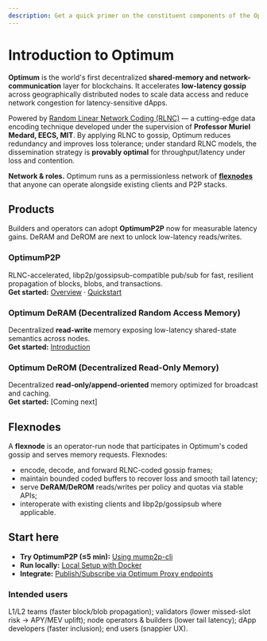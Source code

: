 ```yaml
---
description: Get a quick primer on the constituent components of the Optimum protocol.
---
```


# Introduction to Optimum

**Optimum** is the world's first decentralized **shared-memory and network-communication** layer for blockchains. It accelerates **low-latency gossip** across geographically distributed nodes to scale data access and reduce network congestion for latency-sensitive dApps.

Powered by [Random Linear Network Coding (RLNC)](./p2p.md#random-linear-network-coding-rlnc-fundamentals) — a cutting-edge data encoding technique developed under the supervision of **Professor Muriel Medard, EECS, MIT**. By applying RLNC to gossip, Optimum reduces redundancy and improves loss tolerance; under standard RLNC models, the dissemination strategy is **provably optimal** for throughput/latency under loss and contention.

**Network & roles.** Optimum runs as a permissionless network of **[flexnodes](#flexnodes)** that anyone can operate alongside existing clients and P2P stacks.

## Products

Builders and operators can adopt **OptimumP2P** now for measurable latency gains. DeRAM and DeROM are next to unlock low-latency reads/writes.

### OptimumP2P

RLNC-accelerated, libp2p/gossipsub-compatible pub/sub for fast, resilient propagation of blocks, blobs, and transactions.  
**Get started:** [Overview](../../learn/overview/p2p.md) · [Quickstart](../../guides/01-getting-started-cli.md)

### Optimum DeRAM (Decentralized Random Access Memory)

Decentralized **read-write** memory exposing low-latency shared-state semantics across nodes.  
**Get started:** [Introduction](./deram.md)

### Optimum DeROM (Decentralized Read-Only Memory)

Decentralized **read-only/append-oriented** memory optimized for broadcast and caching.  
**Get started:** [Coming next]

## Flexnodes

A **flexnode** is an operator-run node that participates in Optimum's coded gossip and serves memory requests. Flexnodes:

* encode, decode, and forward RLNC-coded gossip frames;
* maintain bounded coded buffers to recover loss and smooth tail latency;
* serve **DeRAM/DeROM** reads/writes per policy and quotas via stable APIs;
* interoperate with existing clients and libp2p/gossipsub where applicable.

## Start here

* **Try OptimumP2P (≤5 min):** [Using mump2p-cli](../../guides/01-getting-started-cli.md)
* **Run locally:** [Local Setup with Docker](../../guides/02-getting-started-docker.md)
* **Integrate:** [Publish/Subscribe via Optimum Proxy endpoints](https://github.com/getoptimum/optimum-dev-setup-guide/blob/main/docs/guide.md#proxy-api)

### Intended users

L1/L2 teams (faster block/blob propagation); validators (lower missed-slot risk → APY/MEV uplift); node operators & builders (lower tail latency); dApp developers (faster inclusion); end users (snappier UX).

